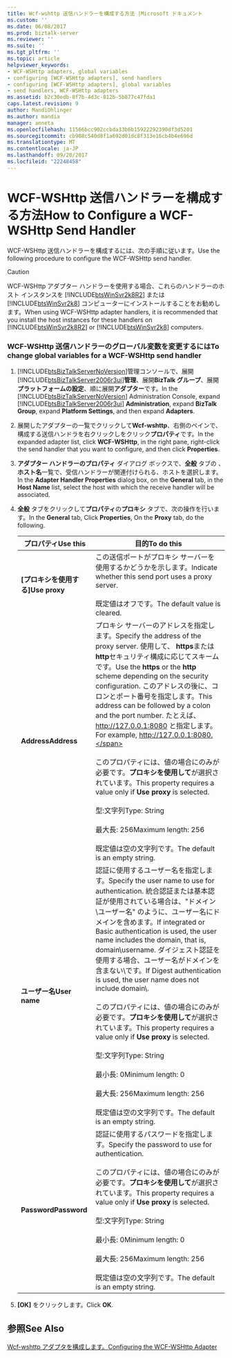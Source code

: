 ```yaml
---
title: Wcf-wshttp 送信ハンドラーを構成する方法 |Microsoft ドキュメント
ms.custom: ''
ms.date: 06/08/2017
ms.prod: biztalk-server
ms.reviewer: ''
ms.suite: ''
ms.tgt_pltfrm: ''
ms.topic: article
helpviewer_keywords:
- WCF-WSHttp adapters, global variables
- configuring [WCF-WSHttp adapters], send handlers
- configuring [WCF-WSHttp adapters], global variables
- send handlers, WCF-WSHttp adapters
ms.assetid: b2c30edb-8f7b-4d3c-812b-5b877c47fda1
caps.latest.revision: 9
author: MandiOhlinger
ms.author: mandia
manager: anneta
ms.openlocfilehash: 11566bcc902ccbda33b6b15922292390df3d5201
ms.sourcegitcommit: cb908c540d8f1a692d01dc8f313e16cb4b4e696d
ms.translationtype: MT
ms.contentlocale: ja-JP
ms.lasthandoff: 09/20/2017
ms.locfileid: "22248458"
---
```

# <a name="how-to-configure-a-wcf-wshttp-send-handler"></a><span data-ttu-id="ffd09-102">WCF-WSHttp 送信ハンドラーを構成する方法</span><span class="sxs-lookup"><span data-stu-id="ffd09-102">How to Configure a WCF-WSHttp Send Handler</span></span>
<span data-ttu-id="ffd09-103">WCF-WSHttp 送信ハンドラーを構成するには、次の手順に従います。</span><span class="sxs-lookup"><span data-stu-id="ffd09-103">Use the following procedure to configure the WCF-WSHttp send handler.</span></span>  
  
> [!CAUTION]
>  <span data-ttu-id="ffd09-104">WCF-WSHttp アダプター ハンドラーを使用する場合、これらのハンドラーのホスト インスタンスを [!INCLUDE[btsWinSvr2k8R2](../includes/btswinsvr2k8r2-md.md)] または [!INCLUDE[btsWinSvr2k8](../includes/btswinsvr2k8-md.md)] コンピューターにインストールすることをお勧めします。</span><span class="sxs-lookup"><span data-stu-id="ffd09-104">When using WCF-WSHttp adapter handlers, it is recommended that you install the host instances for these handlers on [!INCLUDE[btsWinSvr2k8R2](../includes/btswinsvr2k8r2-md.md)] or [!INCLUDE[btsWinSvr2k8](../includes/btswinsvr2k8-md.md)] computers.</span></span>  
  
### <a name="to-change-global-variables-for-a-wcf-wshttp-send-handler"></a><span data-ttu-id="ffd09-105">WCF-WSHttp 送信ハンドラーのグローバル変数を変更するには</span><span class="sxs-lookup"><span data-stu-id="ffd09-105">To change global variables for a WCF-WSHttp send handler</span></span>  
  
1.  <span data-ttu-id="ffd09-106">[!INCLUDE[btsBizTalkServerNoVersion](../includes/btsbiztalkservernoversion-md.md)]管理コンソールで、展開[!INCLUDE[btsBizTalkServer2006r3ui](../includes/btsbiztalkserver2006r3ui-md.md)]**管理**、展開**BizTalk グループ**、展開**プラットフォームの設定**、順に展開**アダプター**です。</span><span class="sxs-lookup"><span data-stu-id="ffd09-106">In the [!INCLUDE[btsBizTalkServerNoVersion](../includes/btsbiztalkservernoversion-md.md)] Administration Console, expand [!INCLUDE[btsBizTalkServer2006r3ui](../includes/btsbiztalkserver2006r3ui-md.md)] **Administration**, expand **BizTalk Group**, expand **Platform Settings**, and then expand **Adapters**.</span></span>  
  
2.  <span data-ttu-id="ffd09-107">展開したアダプターの一覧でクリックして**Wcf-wshttp**、右側のペインで、構成する送信ハンドラを右クリックしをクリック**プロパティ**です。</span><span class="sxs-lookup"><span data-stu-id="ffd09-107">In the expanded adapter list, click **WCF-WSHttp**, in the right pane, right-click the send handler that you want to configure, and then click **Properties**.</span></span>  
  
3.  <span data-ttu-id="ffd09-108">**アダプター ハンドラーのプロパティ** ダイアログ ボックスで、**全般** タブの 、**ホスト名**一覧で、受信ハンドラーが関連付けられる、ホストを選択します。</span><span class="sxs-lookup"><span data-stu-id="ffd09-108">In the **Adapter Handler Properties** dialog box, on the **General** tab, in the **Host Name** list, select the host with which the receive handler will be associated.</span></span>  
  
4.  <span data-ttu-id="ffd09-109">**全般** タブをクリックして**プロパティ**の**プロキシ** タブで、次の操作を行います。</span><span class="sxs-lookup"><span data-stu-id="ffd09-109">In the **General** tab, Click **Properties**, On the **Proxy** tab, do the following.</span></span>  
  
    |<span data-ttu-id="ffd09-110">プロパティ</span><span class="sxs-lookup"><span data-stu-id="ffd09-110">Use this</span></span>|<span data-ttu-id="ffd09-111">目的</span><span class="sxs-lookup"><span data-stu-id="ffd09-111">To do this</span></span>|  
    |--------------|----------------|  
    |<span data-ttu-id="ffd09-112">**[プロキシを使用する]**</span><span class="sxs-lookup"><span data-stu-id="ffd09-112">**Use proxy**</span></span>|<span data-ttu-id="ffd09-113">この送信ポートがプロキシ サーバーを使用するかどうかを示します。</span><span class="sxs-lookup"><span data-stu-id="ffd09-113">Indicate whether this send port uses a proxy server.</span></span><br /><br /> <span data-ttu-id="ffd09-114">既定値はオフです。</span><span class="sxs-lookup"><span data-stu-id="ffd09-114">The default value is cleared.</span></span>|  
    |<span data-ttu-id="ffd09-115">**Address**</span><span class="sxs-lookup"><span data-stu-id="ffd09-115">**Address**</span></span>|<span data-ttu-id="ffd09-116">プロキシ サーバーのアドレスを指定します。</span><span class="sxs-lookup"><span data-stu-id="ffd09-116">Specify the address of the proxy server.</span></span> <span data-ttu-id="ffd09-117">使用して、 **https**または**http**セキュリティ構成に応じてスキームです。</span><span class="sxs-lookup"><span data-stu-id="ffd09-117">Use the **https** or the **http** scheme depending on the security configuration.</span></span> <span data-ttu-id="ffd09-118">このアドレスの後に、コロンとポート番号を指定します。</span><span class="sxs-lookup"><span data-stu-id="ffd09-118">This address can be followed by a colon and the port number.</span></span> <span data-ttu-id="ffd09-119">たとえば、http://127.0.0.1:8080 と指定します。</span><span class="sxs-lookup"><span data-stu-id="ffd09-119">For example, http://127.0.0.1:8080.</span></span><br /><br /> <span data-ttu-id="ffd09-120">このプロパティには、値の場合にのみが必要です。**プロキシを使用して**が選択されています。</span><span class="sxs-lookup"><span data-stu-id="ffd09-120">This property requires a value only if **Use proxy** is selected.</span></span><br /><br /> <span data-ttu-id="ffd09-121">型:文字列</span><span class="sxs-lookup"><span data-stu-id="ffd09-121">Type: String</span></span><br /><br /> <span data-ttu-id="ffd09-122">最大長: 256</span><span class="sxs-lookup"><span data-stu-id="ffd09-122">Maximum length: 256</span></span><br /><br /> <span data-ttu-id="ffd09-123">既定値は空の文字列です。</span><span class="sxs-lookup"><span data-stu-id="ffd09-123">The default is an empty string.</span></span>|  
    |<span data-ttu-id="ffd09-124">**ユーザー名**</span><span class="sxs-lookup"><span data-stu-id="ffd09-124">**User name**</span></span>|<span data-ttu-id="ffd09-125">認証に使用するユーザー名を指定します。</span><span class="sxs-lookup"><span data-stu-id="ffd09-125">Specify the user name to use for authentication.</span></span> <span data-ttu-id="ffd09-126">統合認証または基本認証が使用されている場合は、"ドメイン\ユーザー名" のように、ユーザー名にドメインを含めます。</span><span class="sxs-lookup"><span data-stu-id="ffd09-126">If integrated or Basic authentication is used, the user name includes the domain, that is, domain\username.</span></span> <span data-ttu-id="ffd09-127">ダイジェスト認証を使用する場合、ユーザー名がドメインを含まない\\です。</span><span class="sxs-lookup"><span data-stu-id="ffd09-127">If Digest authentication is used, the user name does not include domain\\.</span></span><br /><br /> <span data-ttu-id="ffd09-128">このプロパティには、値の場合にのみが必要です。**プロキシを使用して**が選択されています。</span><span class="sxs-lookup"><span data-stu-id="ffd09-128">This property requires a value only if **Use proxy** is selected.</span></span><br /><br /> <span data-ttu-id="ffd09-129">型:文字列</span><span class="sxs-lookup"><span data-stu-id="ffd09-129">Type: String</span></span><br /><br /> <span data-ttu-id="ffd09-130">最小長: 0</span><span class="sxs-lookup"><span data-stu-id="ffd09-130">Minimum length: 0</span></span><br /><br /> <span data-ttu-id="ffd09-131">最大長: 256</span><span class="sxs-lookup"><span data-stu-id="ffd09-131">Maximum length: 256</span></span><br /><br /> <span data-ttu-id="ffd09-132">既定値は空の文字列です。</span><span class="sxs-lookup"><span data-stu-id="ffd09-132">The default is an empty string.</span></span>|  
    |<span data-ttu-id="ffd09-133">**Password**</span><span class="sxs-lookup"><span data-stu-id="ffd09-133">**Password**</span></span>|<span data-ttu-id="ffd09-134">認証に使用するパスワードを指定します。</span><span class="sxs-lookup"><span data-stu-id="ffd09-134">Specify the password to use for authentication.</span></span><br /><br /> <span data-ttu-id="ffd09-135">このプロパティには、値の場合にのみが必要です。**プロキシを使用して**が選択されています。</span><span class="sxs-lookup"><span data-stu-id="ffd09-135">This property requires a value only if **Use proxy** is selected.</span></span><br /><br /> <span data-ttu-id="ffd09-136">型:文字列</span><span class="sxs-lookup"><span data-stu-id="ffd09-136">Type: String</span></span><br /><br /> <span data-ttu-id="ffd09-137">最小長: 0</span><span class="sxs-lookup"><span data-stu-id="ffd09-137">Minimum length: 0</span></span><br /><br /> <span data-ttu-id="ffd09-138">最大長: 256</span><span class="sxs-lookup"><span data-stu-id="ffd09-138">Maximum length: 256</span></span><br /><br /> <span data-ttu-id="ffd09-139">既定値は空の文字列です。</span><span class="sxs-lookup"><span data-stu-id="ffd09-139">The default is an empty string.</span></span>|  
  
5.  <span data-ttu-id="ffd09-140">**[OK]** をクリックします。</span><span class="sxs-lookup"><span data-stu-id="ffd09-140">Click **OK**.</span></span>  
  
## <a name="see-also"></a><span data-ttu-id="ffd09-141">参照</span><span class="sxs-lookup"><span data-stu-id="ffd09-141">See Also</span></span>  
 [<span data-ttu-id="ffd09-142">Wcf-wshttp アダプタを構成します。</span><span class="sxs-lookup"><span data-stu-id="ffd09-142">Configuring the WCF-WSHttp Adapter</span></span>](../core/configuring-the-wcf-wshttp-adapter.md)